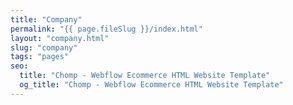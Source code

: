 ```yaml
---
title: "Company"
permalink: "{{ page.fileSlug }}/index.html"
layout: "company.html"
slug: "company"
tags: "pages"
seo:
  title: "Chomp - Webflow Ecommerce HTML Website Template"
  og_title: "Chomp - Webflow Ecommerce HTML Website Template"
---
```



